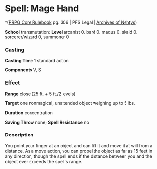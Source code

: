 # Spell: Mage Hand

^([PRPG Core Rulebook][ss-mage-hand] pg. 306 | PFS Legal | [Archives of Nehtys][sn-mage-hand])

**School** transmutation; **Level** arcanist 0, bard 0, magus 0, skald 0, sorcerer/wizard 0, summoner 0

### Casting

**Casting Time** 1 standard action  

**Components** V, S

### Effect

**Range** close (25 ft. + 5 ft./2 levels)  

**Target** one nonmagical, unattended object weighing up to 5 lbs.  

**Duration** concentration  

**Saving Throw** none; **Spell Resistance** no

### Description

You point your finger at an object and can lift it and move it at will from a distance. As a move action, you can propel the object as far as 15 feet in any direction, though the spell ends if the distance between you and the object ever exceeds the spell's range.

[ss-mage-hand]: http://paizo.com/pathfinderRPG/v57
[sn-mage-hand]: http://www.archivesofnethys.com/SpellDisplay.aspx?ItemName=Mage%20Hand